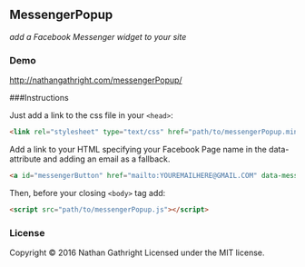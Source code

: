 MessengerPopup
-------

[1]: <http://nathangathright.com/messengerPopup/>

_add a Facebook Messenger widget to your site_

### Demo

http://nathangathright.com/messengerPopup/

###Instructions

Just add a link to the css file in your `<head>`:
```html
<link rel="stylesheet" type="text/css" href="path/to/messengerPopup.min.css">
```

Add a link to your HTML specifying your Facebook Page name in the data-attribute and adding an email as a fallback.
```html
<a id="messengerButton" href="mailto:YOUREMAILHERE@GMAIL.COM" data-messengerPage="https://www.facebook.com/YOURBRANDPAGEHERE" onclick="toggleVisibility();">Message Us</a>
```

Then, before your closing ```<body>``` tag add:

```html
<script src="path/to/messengerPopup.js"></script>
```

### License

Copyright © 2016 Nathan Gathright
Licensed under the MIT license.